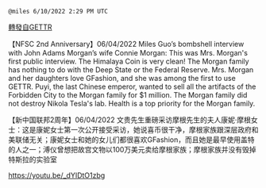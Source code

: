 
`@miles 6/10/2022 2:29 PM UTC`

[轉發自GETTR](https://gettr.com/post/p1djovofb1b)

【NFSC 2nd Anniversary】06/04/2022 Miles Guo’s bombshell interview with John Adams Morgan’s wife Connie Morgan: This was Mrs. Morgan's first public interview. The Himalaya Coin is very clean! The Morgan family has nothing to do with the Deep State or the Federal Reserve. Mrs. Morgan and her daughters love GFashion, and she was among the first to use GETTR. Puyi, the last Chinese emperor, wanted to sell all the artifacts of the Forbidden City to the Morgan family for $1 million. The Morgan family did not destroy Nikola Tesla's lab. Health is a top priority for the Morgan family.

【新中国联邦2周年】06/04/2022 文贵先生重磅采访摩根先生的夫人康妮·摩根女士：这是康妮女士第一次公开接受采访，她说喜币很干净，摩根家族跟深层政府和美联储无关；康妮女士和她的女儿们都很喜欢GFashion，而且她是最早使用盖特的人之一；溥仪曾想把故宫文物以100万美元卖给摩根家族；摩根家族并没有毁掉特斯拉的实验室

https://youtu.be/_dYIDtO1zbg


